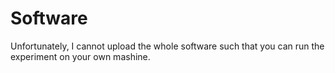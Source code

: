 # Software 

Unfortunately, I cannot upload the whole software such that you can run the experiment on your own mashine.
